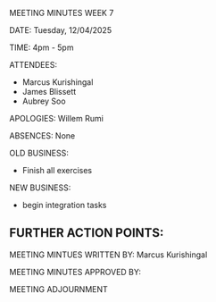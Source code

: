 MEETING MINUTES WEEK 7

DATE: Tuesday, 12/04/2025 

TIME: 4pm - 5pm

ATTENDEES: 
- Marcus Kurishingal
- James Blissett
- Aubrey Soo

APOLOGIES: Willem Rumi

ABSENCES: None

OLD BUSINESS: 
- Finish all exercises

NEW BUSINESS:
- begin integration tasks

FURTHER ACTION POINTS:
- 

MEETING MINTUES WRITTEN BY: Marcus Kurishingal 

MEETING MINUTES APPROVED BY: 

MEETING ADJOURNMENT
